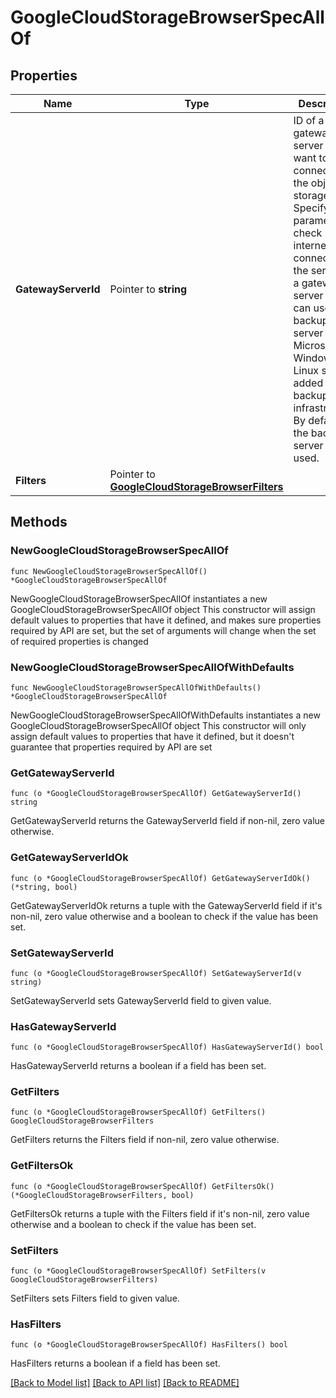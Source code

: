 # GoogleCloudStorageBrowserSpecAllOf

## Properties

Name | Type | Description | Notes
------------ | ------------- | ------------- | -------------
**GatewayServerId** | Pointer to **string** | ID of a gateway server you want to use to connect to the object storage. Specify this parameter to check internet connection of the server. As a gateway server you can use the backup server or any Microsoft Windows or Linux server added to your backup infrastructure. By default, the backup server ID is used. | [optional] 
**Filters** | Pointer to [**GoogleCloudStorageBrowserFilters**](GoogleCloudStorageBrowserFilters.md) |  | [optional] 

## Methods

### NewGoogleCloudStorageBrowserSpecAllOf

`func NewGoogleCloudStorageBrowserSpecAllOf() *GoogleCloudStorageBrowserSpecAllOf`

NewGoogleCloudStorageBrowserSpecAllOf instantiates a new GoogleCloudStorageBrowserSpecAllOf object
This constructor will assign default values to properties that have it defined,
and makes sure properties required by API are set, but the set of arguments
will change when the set of required properties is changed

### NewGoogleCloudStorageBrowserSpecAllOfWithDefaults

`func NewGoogleCloudStorageBrowserSpecAllOfWithDefaults() *GoogleCloudStorageBrowserSpecAllOf`

NewGoogleCloudStorageBrowserSpecAllOfWithDefaults instantiates a new GoogleCloudStorageBrowserSpecAllOf object
This constructor will only assign default values to properties that have it defined,
but it doesn't guarantee that properties required by API are set

### GetGatewayServerId

`func (o *GoogleCloudStorageBrowserSpecAllOf) GetGatewayServerId() string`

GetGatewayServerId returns the GatewayServerId field if non-nil, zero value otherwise.

### GetGatewayServerIdOk

`func (o *GoogleCloudStorageBrowserSpecAllOf) GetGatewayServerIdOk() (*string, bool)`

GetGatewayServerIdOk returns a tuple with the GatewayServerId field if it's non-nil, zero value otherwise
and a boolean to check if the value has been set.

### SetGatewayServerId

`func (o *GoogleCloudStorageBrowserSpecAllOf) SetGatewayServerId(v string)`

SetGatewayServerId sets GatewayServerId field to given value.

### HasGatewayServerId

`func (o *GoogleCloudStorageBrowserSpecAllOf) HasGatewayServerId() bool`

HasGatewayServerId returns a boolean if a field has been set.

### GetFilters

`func (o *GoogleCloudStorageBrowserSpecAllOf) GetFilters() GoogleCloudStorageBrowserFilters`

GetFilters returns the Filters field if non-nil, zero value otherwise.

### GetFiltersOk

`func (o *GoogleCloudStorageBrowserSpecAllOf) GetFiltersOk() (*GoogleCloudStorageBrowserFilters, bool)`

GetFiltersOk returns a tuple with the Filters field if it's non-nil, zero value otherwise
and a boolean to check if the value has been set.

### SetFilters

`func (o *GoogleCloudStorageBrowserSpecAllOf) SetFilters(v GoogleCloudStorageBrowserFilters)`

SetFilters sets Filters field to given value.

### HasFilters

`func (o *GoogleCloudStorageBrowserSpecAllOf) HasFilters() bool`

HasFilters returns a boolean if a field has been set.


[[Back to Model list]](../README.md#documentation-for-models) [[Back to API list]](../README.md#documentation-for-api-endpoints) [[Back to README]](../README.md)


